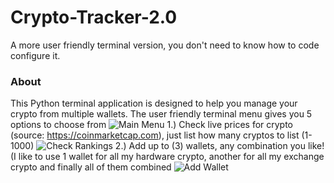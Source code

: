# Crypto-Tracker-2.0
A more user friendly terminal version, you don't need to know how to code configure it.

### About
This Python terminal application is designed to help you manage your crypto from multiple wallets.
The user friendly terminal menu gives you 5 options to choose from
![Main Menu](https://github.com/adamvaldez/Crypto-Tracker-2.0/blob/master/Screen%20Shot%202018-01-25%20at%209.15.59%20PM.png? "Main Menu")
1.) Check live prices for crypto (source: https://coinmarketcap.com), just list how many cryptos to list (1-1000)
![Check Rankings](https://github.com/adamvaldez/Crypto-Tracker-2.0/blob/master/Screen%20Shot%202018-01-25%20at%209.16.20%20PM.png? "Check Rankings")
2.) Add up to (3) wallets, any combination you like! (I like to use 1 wallet for all my hardware crypto, another for all my exchange crypto and finally all of them combined
![Add Wallet](https://github.com/adamvaldez/Crypto-Tracker-2.0/blob/master/Screen%20Shot%202018-01-25%20at%209.17.32%20PM.png? "Add Wallet")
